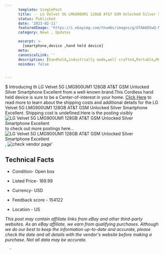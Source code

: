 ```yaml
---
      template: SinglePost
      title: -- LG Velvet 5G LMG900UM1 128GB AT&T GSM Unlocked Silver Smartphone Excellent
      status: Published
      date: '2023-02-11'
      featuredImage: 'https://i.ebayimg.com/thumbs/images/g/GTAAAOSwQ-NgHEkY/s-l225.jpg'
      category: News , Updates

      excerpt: >-
        [smartphone,device ,hand held device]
      meta:
      canonicalLink: ''
      description: [handheld,industrially made,well crafted,Portable,Mobile,Compact,Convenient,Lightweight,Maneuverable,Man-portable,Miniature,Carriable,Hand-held,Light,Holdable,Transportable,Mobile device,Pocket-sized,On-the-go,Wireless,Cordless,Compact size,Convenient size, smartphone,device ,hand held device]
      noindex: false
      

---
```

$
      Introducing th LG Velvet 5G LMG900UM1 128GB AT&T GSM Unlocked Silver Smartphone Excellent from a well-known brand.This Cordless hand held device is sure to be a Center-of-interest in your home. [Click Here](https://www.ebay.com/itm/385029901063?hash=item59a5920b07%3Ag%3AGTAAAOSwQ-NgHEkY&mkevt=1&mkcid=1&mkrid=711-53200-19255-0&campid=%253CePNCampaignId%253E&customid=%253CreferenceId%253E&toolid=10049) to read more to learn about the shipping costs and additional details for the LG Velvet 5G LMG900UM1 128GB AT&T GSM Unlocked Silver Smartphone Excellent. Shipping cost is undefined.Here is the posting visibly ![LG Velvet 5G LMG900UM1 128GB AT&T GSM Unlocked Silver Smartphone Excellent](https://i.ebayimg.com/thumbs/images/g/GTAAAOSwQ-NgHEkY/s-l225.jpg) to check out more postings here... ![LG Velvet 5G LMG900UM1 128GB AT&T GSM Unlocked Silver Smartphone Excellent](https://i.ebayimg.com/images/g/GTAAAOSwQ-NgHEkY/s-l960.jpg), ![check vendor page](https://origin-galleryplus.ebayimg.com/ws/web/385029901063_2_0_1/225x225.jpg,https://origin-galleryplus.ebayimg.com/ws/web/385029901063_3_0_1/225x225.jpg,https://origin-galleryplus.ebayimg.com/ws/web/385029901063_4_0_1/225x225.jpg,https://origin-galleryplus.ebayimg.com/ws/web/385029901063_5_0_1/225x225.jpg)'

      

 ## Technical Facts 



     
      

 - Condition- Open box 


      

 - Listed Price- 169.99 


      

 - Currency- USD 


      

 - Feedback score - 154122 


      

 - Location - US 


      
      

 *_This post may contain affiliate links from eBay and other third-party websites. As an eBay affiliate, we earn from qualifying purchases. Although we do our best to keep the information up-to-date and accurate, please check the date and all details with the vendor's website before making a purchase. Not all data may be accurate._*




      -
